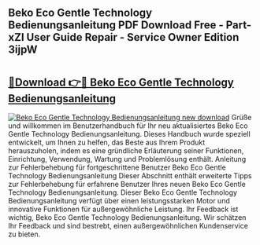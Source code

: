 ## Beko Eco Gentle Technology Bedienungsanleitung PDF Download Free - Part-xZI User Guide Repair - Service Owner Edition 3ijpW

# <h2><a href="http://df4bo1.blite.top/?on=Beko+Eco+Gentle+Technology+Bedienungsanleitung">🔗Download 👉🔴 Beko Eco Gentle Technology Bedienungsanleitung</a></h2>

[![Beko Eco Gentle Technology Bedienungsanleitung new download](https://i.imgur.com/lujVjoI.png)](http://df4bo1.blite.top/?on=Beko+Eco+Gentle+Technology+Bedienungsanleitung)
Grüße und willkommen im Benutzerhandbuch für Ihr neu aktualisiertes Beko Eco Gentle Technology Bedienungsanleitung. Dieses Handbuch wurde speziell entwickelt, um Ihnen zu helfen, das Beste aus Ihrem Produkt herauszuholen, indem es eine gründliche Erläuterung seiner Funktionen, Einrichtung, Verwendung, Wartung und Problemlösung enthält. Anleitung zur Fehlerbehebung für fortgeschrittene Benutzer Beko Eco Gentle Technology Bedienungsanleitung Dieser Abschnitt enthält erweiterte Tipps zur Fehlerbehebung für erfahrene Benutzer Ihres neuen Beko Eco Gentle Technology Bedienungsanleitung. Dieser Beko Eco Gentle Technology Bedienungsanleitung verfügt über einen leistungsstarken Motor und innovative Funktionen für außergewöhnliche Leistung. Ihr Feedback ist wichtig, Beko Eco Gentle Technology Bedienungsanleitung. Wir schätzen Ihr Feedback und sind bestrebt, einen außergewöhnlichen Kundenservice zu bieten.

